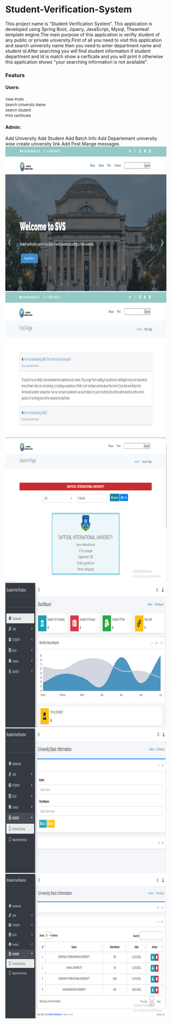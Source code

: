 # Student-Verification-System
This project name is “Student Verification System”. This application is developed using Spring Boot, Jquery, JavaScript, Mysql, Theamleaf template engine.The main purpose of this application is verifiy student of any public or private university.First of all you need to visit this application and search university name then you need to enter department name and student id.After searching you will find student information if student department and Id is match show a cerficate and you will print it otherwise this application shows "your searching information is not available".
</br>
<h3>Featurs</h3>
<h4>Users:</h4>
<span style="font-size:11px;">View Posts</span><br> 
<span style="font-size:11px;">Search University Name</span> <br>
<span style="font-size:11px;">Search Student</span> <br>
<span style="font-size:11px;">Print certificate</span> <br>
<h4>Admin:</h4>
<span>Add University</span> 
<span>Add Student</span> 
<span>Add Batch Info</span> 
<span>Add Departement university wise</span> 
<span>create university link</span> 
<span>Add Post</span> 
<span>Mange messages</span> 
</br>
<img src="verification/verification/img/01.PNG" width=1200 height=450>
</br>
<img src="verification/verification/img/02.PNG" width=1200 height=450>
</br>
<img src="verification/verification/img/03.PNG" width=1200 height=450>
</br>
<img src="verification/verification/img/04.PNG" width=1200 height=450>
</br>
<img src="verification/verification/img/05.PNG" width=1200 height=450>
</br>
<img src="verification/verification/img/06.PNG" width=1200 height=450>
</br>
